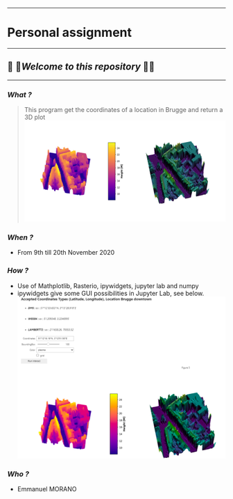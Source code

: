 ___
# Personal assignment
___
##  :rocket: :rocket:*Welcome to this repository*  :rocket::rocket:
___
### *What ?*
>This program get the coordinates of a location in Brugge and return a 3D plot
![Result](Figure5.png)




### *When ?*
* From 9th till 20th November 2020

### *How ?*
* Use of Mathplotlib, Rasterio, ipywidgets, jupyter lab and numpy
* ipywidgets give some GUI possibilities in Jupyter Lab, see below.
![Result2](Jupitershoot.png)

### *Who ?*
* Emmanuel MORANO
